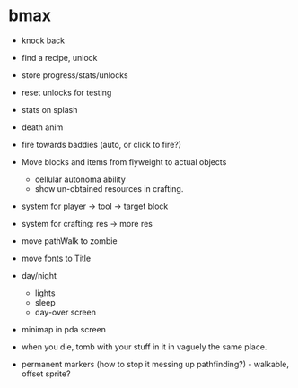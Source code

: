 # bmax

* knock back
* find a recipe, unlock
* store progress/stats/unlocks
* reset unlocks for testing
* stats on splash
* death anim
* fire towards baddies (auto, or click to fire?)
* Move blocks and items from flyweight to actual objects
  * cellular autonoma ability
  * show un-obtained resources in crafting.
* system for player -> tool -> target block
* system for crafting: res -> more res
* move pathWalk to zombie
* move fonts to Title

* day/night
  * lights
  * sleep
  * day-over screen

* minimap in pda screen

* when you die, tomb with your stuff in it in vaguely the same place.
* permanent markers (how to stop it messing up pathfinding?) - walkable, offset sprite?

